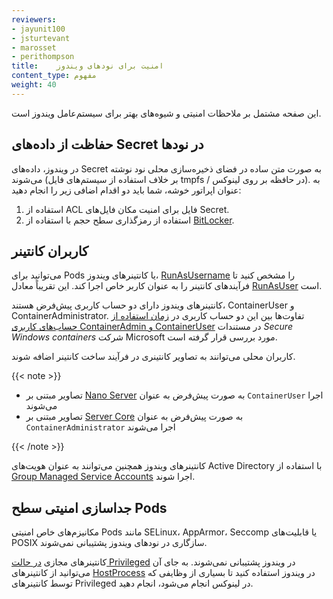 ```yaml
---
reviewers:
- jayunit100
- jsturtevant
- marosset
- perithompson
title:    امنیت برای نودهای ویندوز
content_type: مفهوم
weight: 40
---
```


<!-- overview -->

این صفحه مشتمل بر ملاحظات امنیتی و شیوه‌های بهتر برای سیستم‌عامل ویندوز است.

<!-- body -->

## حفاظت از داده‌های Secret در نودها

در ویندوز، داده‌های Secret به صورت متن ساده در فضای ذخیره‌سازی محلی نود نوشته می‌شوند
(بر خلاف استفاده از سیستم‌های فایل tmpfs / در حافظه بر روی لینوکس). به عنوان اپراتور خوشه، شما باید دو اقدام اضافی زیر را انجام دهید:

1. استفاده از ACL فایل برای امنیت مکان فایل‌های Secret.
1. استفاده از رمزگذاری سطح حجم با استفاده از
   [BitLocker](https://docs.microsoft.com/windows/security/information-protection/bitlocker/bitlocker-how-to-deploy-on-windows-server).

## کاربران کانتینر

می‌توانید برای Pods یا کانتینرهای ویندوز،
[RunAsUsername](/docs/tasks/configure-pod-container/configure-runasusername)
را مشخص کنید تا فرآیندهای کانتینر را به عنوان کاربر خاص اجرا کند. این تقریباً معادل
[RunAsUser](/docs/concepts/security/pod-security-policy/#users-and-groups)
است.

کانتینرهای ویندوز دارای دو حساب کاربری پیش‌فرض هستند، ContainerUser و ContainerAdministrator.
تفاوت‌ها بین این دو حساب کاربری در
[زمان استفاده از حساب‌های کاربری ContainerAdmin و ContainerUser](https://docs.microsoft.com/virtualization/windowscontainers/manage-containers/container-security#when-to-use-containeradmin-and-containeruser-user-accounts)
در مستندات _Secure Windows containers_ شرکت Microsoft مورد بررسی قرار گرفته است.

کاربران محلی می‌توانند به تصاویر کانتینری در فرآیند ساخت کانتینر اضافه شوند.

{{< note >}}

* تصاویر مبتنی بر [Nano Server](https://hub.docker.com/_/microsoft-windows-nanoserver)
  به صورت پیش‌فرض به عنوان `ContainerUser` اجرا می‌شوند
* تصاویر مبتنی بر [Server Core](https://hub.docker.com/_/microsoft-windows-servercore)
  به صورت پیش‌فرض به عنوان `ContainerAdministrator` اجرا می‌شوند

{{< /note >}}

کانتینرهای ویندوز همچنین می‌توانند به عنوان هویت‌های Active Directory با استفاده از
[Group Managed Service Accounts](/docs/tasks/configure-pod-container/configure-gmsa/)
اجرا شوند.

## جداسازی امنیتی سطح Pods

مکانیزم‌های خاص امنیتی Pods مانند SELinux، AppArmor، Seccomp یا قابلیت‌های POSIX سازگاری
در نودهای ویندوز پشتیبانی نمی‌شوند.

کانتینرهای مجازی [در حالت Privileged](/docs/concepts/windows/intro/#compatibility-v1-pod-spec-containers-securitycontext)
در ویندوز پشتیبانی نمی‌شوند.
به جای آن می‌توانید از کانتینرهای [HostProcess](/docs/tasks/configure-pod-container/create-hostprocess-pod)
در ویندوز استفاده کنید تا بسیاری از وظایفی که توسط کانتینرهای Privileged در لینوکس انجام می‌شود، انجام دهید.
